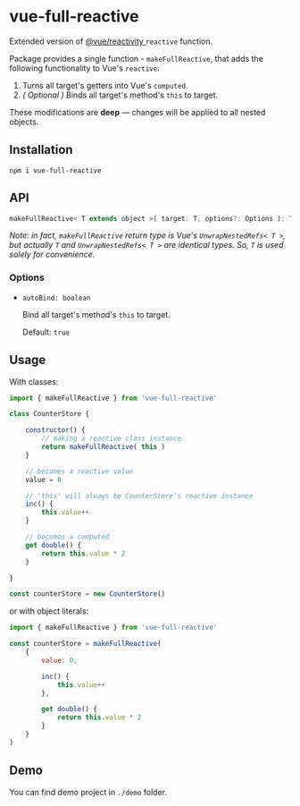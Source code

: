 # vue-full-reactive

Extended version of [ @vue/reactivity ]( https://github.com/vuejs/core/tree/main/packages/reactivity ) `reactive` function.

Package provides a single function - `makeFullReactive`, that adds the following functionality to Vue's `reactive`:

1. Turns all target's getters into Vue's `computed`.
2. *( Optional )* Binds all target's method's `this` to target.

These modifications are **deep** — changes will be applied to all nested objects.

## Installation

```
npm i vue-full-reactive
```

## API

```js
makeFullReactive< T extends object >( target: T, options?: Options ): T
```

*Note: in fact, `makeFullReactive` return type is Vue's `UnwrapNestedRefs< T >`, but actually `T` and `UnwrapNestedRefs< T >` are identical types. So, `T` is used solely for convenience.*

### Options

- `autoBind: boolean`

	Bind all target's method's `this` to target.

	Default: `true`

## Usage

With classes:

```js
import { makeFullReactive } from 'vue-full-reactive'

class CounterStore {

	constructor() {
		// making a reactive class instance
		return makeFullReactive( this )
	}

	// becomes a reactive value
	value = 0

	// 'this' will always be CounterStore's reactive instance
	inc() {
		this.value++
	}

	// becomes a computed
	get double() {
		return this.value * 2
	}

}

const counterStore = new CounterStore()
```

or with object literals:

```js
import { makeFullReactive } from 'vue-full-reactive'

const counterStore = makeFullReactive(
	{
		value: 0,

		inc() {
			this.value++
		},

		get double() {
			return this.value * 2
		}
	}
)
```

## Demo
You can find demo project in `./demo` folder.
